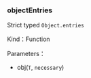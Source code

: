 
### objectEntries


Strict typed `Object.entries`


Kind：Function


Parameters：

- obj(`T`, `necessary`) 

